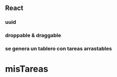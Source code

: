 ## React
### uuid 
### droppable & draggable

### se genera un tablero con tareas arrastables
# misTareas
